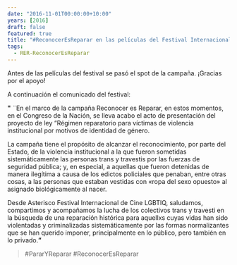 ```yaml
---
date: "2016-11-01T00:00:00+10:00"
years: [2016]
draft: false
featured: true
title: "#ReconocerEsReparar en las películas del Festival Internacional de Cine LGBTIQ Asterisco"
tags:
  - RER-ReconocerEsReparar
---
```


Antes de las películas del festival se pasó el spot de la campaña. ¡Gracias por el apoyo! 

A continuación el comunicado del festival:

**"** ¨En el marco de la campaña Reconocer es Reparar, en estos momentos, en el Congreso de la Nación, se lleva acabo el acto de presentación del proyecto de ley “Régimen reparatorio para víctimas de violencia institucional por motivos de identidad de género.

La campaña tiene el propósito de alcanzar el reconocimiento, por parte del Estado, de la violencia institucional a la que fueron sometidas sistemáticamente las personas trans y travestis por las fuerzas de seguridad pública; y, en especial, a aquellas que fueron detenidas de manera ilegítima a causa de los edictos policiales que penaban, entre otras cosas, a las personas que estaban vestidas con «ropa del sexo opuesto» al asignado biológicamente al nacer.

Desde Asterisco Festival Internacional de Cine LGBTIQ, saludamos, compartimos y acompañamos la lucha de los colectivos trans y travesti en la búsqueda de una reparación histórica para aquellxs cuyas vidas han sido violentadas y criminalizadas sistemáticamente por las formas normalizantes que se han querido imponer, principalmente en lo público, pero también en lo privado.**”**

> #PararYReparar
> #ReconocerEsReparar

